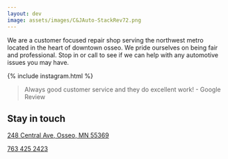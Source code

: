 ```yaml
---
layout: dev
image: assets/images/C&JAuto-StackRev72.png
---
```


We are a customer focused repair shop serving the northwest metro located in the heart of downtown osseo. We pride ourselves on being fair and professional. Stop in or call to see if we can help with any automotive issues you may have.

{% include instagram.html %}

> Always good customer service and they do excellent work! - Google Review

## Stay in touch

[248 Central Ave, Osseo, MN 55369](https://www.google.com/maps/dir/?api=1&destination=CanJ%20Auto%20repair&destination_place_id=ChIJ3crk9Uo4s1IRrxPfIPo7-YQ&travelmode=driving)

[763 425 2423](tel:7634252423)
